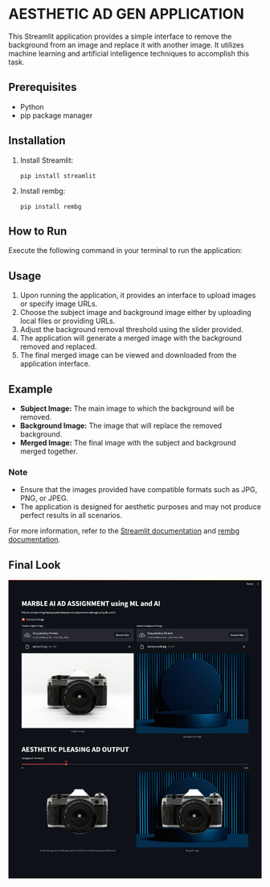 # AESTHETIC AD GEN APPLICATION

This Streamlit application provides a simple interface to remove the background from an image and replace it with another image. It utilizes machine learning and artificial intelligence techniques to accomplish this task.

## Prerequisites
- Python
- pip package manager

## Installation
1. Install Streamlit:
    ```
    pip install streamlit
    ```

2. Install rembg:
    ```
    pip install rembg
    ```

## How to Run
Execute the following command in your terminal to run the application:


## Usage
1. Upon running the application, it provides an interface to upload images or specify image URLs.
2. Choose the subject image and background image either by uploading local files or providing URLs.
3. Adjust the background removal threshold using the slider provided.
4. The application will generate a merged image with the background removed and replaced.
5. The final merged image can be viewed and downloaded from the application interface.

## Example
- **Subject Image:** The main image to which the background will be removed.
- **Background Image:** The image that will replace the removed background.
- **Merged Image:** The final image with the subject and background merged together.

### Note
- Ensure that the images provided have compatible formats such as JPG, PNG, or JPEG.
- The application is designed for aesthetic purposes and may not produce perfect results in all scenarios.

For more information, refer to the [Streamlit documentation](https://streamlit.io) and [rembg documentation](https://github.com/danielgatis/rembg).


## Final Look

![Final Look](Project_UI.png)
